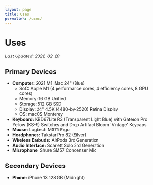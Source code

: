 ```yaml
---
layout: page
title: Uses
permalink: /uses/
---
```

# Uses


*Last Updated: 2022-02-20*

## Primary Devices
* **Computer:** 2021 M1 iMac 24" (Blue)
	+ SoC: Apple M1 (4 performance cores, 4 efficiency cores, 8 GPU cores)
	+ Memory: 16 GB Unified 
	+ Storage: 512 GB SSD
	+ Display: 24" 4.5K (4480-by-2520) Retina Display
	+ OS: macOS Monterey
* **Keyboard:** KBD67Lite R3 (Transparent Light Blue) with Gateron Pro Yellow (KS-9) Switches and Drop Artifact Bloom 'Vintage' Keycaps
* **Mouse:** Logitech M575 Ergo
* **Headphones:** Takstar Pro 82 (Silver)
* **Wireless Earbuds:** AirPods 3rd Generation
* **Audio Interface:** Scarlett Solo 3rd Generation
* **Microphone:** Shure SM57 Condenser Mic

## Secondary Devices

* **Phone:** iPhone 13 128 GB (Midnight)

